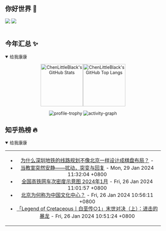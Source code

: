 ## 你好世界 👋

[![](https://img.shields.io/badge/@ChenLittleBlack-1a6c81?style=flat&logo=java&logoColor=1a6c81&label=Java&colorA=ffffff)](https://www.java.com/)
[![](https://img.shields.io/badge/@ChenLittleBlack-41b883?style=flat&logo=vuedotjs&logoColor=41b883&label=Vue&colorA=ffffff)](https://cn.vuejs.org/)

<div align="center">

<img alt="" src="https://readme-typing-svg.herokuapp.com?font=Consolas&center=true&vCenter=true&width=800&height=60&lines=The+traveler+often+arrives%2C+and+the+doer+often+succeeds.">
<img width="800"  height="3" alt="" src="https://camo.githubusercontent.com/82291b0fe831bfc6781e07fc5090cbd0a8b912bb8b8d4fec0696c881834f81ac/68747470733a2f2f70726f626f742e6d656469612f394575424971676170492e676966">

</div>


## 今年汇总 ✨

<details open>

<summary>给我康康</summary>

<div align="center">

<img height="137px" alt="ChenLittleBlack's GitHub Stats" src="https://github-readme-stats-roan-delta.vercel.app/api?username=ChenLittleBlack&hide_title=false&hide_border=true&show_icons=true&include_all_commits=true&line_height=21&bg_color=0,EC6C6C,FFD479,FFFC79,73FA79&theme=graywhite&locale=cn" /><img align="" height="137px" alt="ChenLittleBlack's GitHub Top Langs" src="https://github-readme-stats-roan-delta.vercel.app/api/top-langs/?username=ChenLittleBlack&hide_title=false&hide_border=true&layout=compact&bg_color=0,73FA79,73FDFF,D783FF&theme=graywhite&locale=cn" />

<img alt="profile-trophy" src="https://github-profile-trophy.vercel.app/?username=ChenLittleBlack&theme=algolia&column=-1" />

<img alt="activity-graph" src="https://activity-graph.herokuapp.com/graph?username=ChenLittleBlack&theme=github" />

</div>

</details>


## 知乎热榜 🔥

<details open>

<summary>给我康康</summary>

<div align="center">

<table style="height: 300px;">
<tr>
<td align="center" valign="middle">

<!-- START_SECTION:blog -->
* <a href='http://www.zhihu.com/question/63842971/answer/565524025?utm_campaign=rss&utm_medium=rss&utm_source=rss&utm_content=title' target='_blank'>为什么深圳地铁的线路规划不像北京一样设计成棋盘布局？</a> - 
* <a href='http://zhuanlan.zhihu.com/p/679862117?utm_campaign=rss&utm_medium=rss&utm_source=rss&utm_content=title' target='_blank'>当教室突然安静——扰动，突变与回复</a> - Mon, 29 Jan 2024 11:32:04 +0800
* <a href='http://zhuanlan.zhihu.com/p/679679135?utm_campaign=rss&utm_medium=rss&utm_source=rss&utm_content=title' target='_blank'>全国高铁网车次密度示意图 2024年1月</a> - Fri, 26 Jan 2024 11:01:57 +0800
* <a href='http://www.zhihu.com/question/59444812/answer/3196768901?utm_campaign=rss&utm_medium=rss&utm_source=rss&utm_content=title' target='_blank'>北京为何称为中国文化中心？</a> - Fri, 26 Jan 2024 10:56:11 +0800
* <a href='http://zhuanlan.zhihu.com/p/60973952?utm_campaign=rss&utm_medium=rss&utm_source=rss&utm_content=title' target='_blank'>「Legend of Cretaceous丨白垩传○1」末世对决（上）：进击的暴龙</a> - Fri, 26 Jan 2024 10:51:24 +0800
<!-- END_SECTION:blog -->

</td>
</tr>
</table>

</div>
</details>
